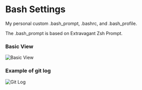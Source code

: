 # Bash Settings

My personal custom .bash_prompt, .bashrc, and .bash_profile.

The .bash_prompt is based on Extravagant Zsh Prompt.

### Basic View

![Basic View](https://octodex.github.com/images/yaktocat.png)

### Example of git log

![Git Log](https://octodex.github.com/images/yaktocat.png)
